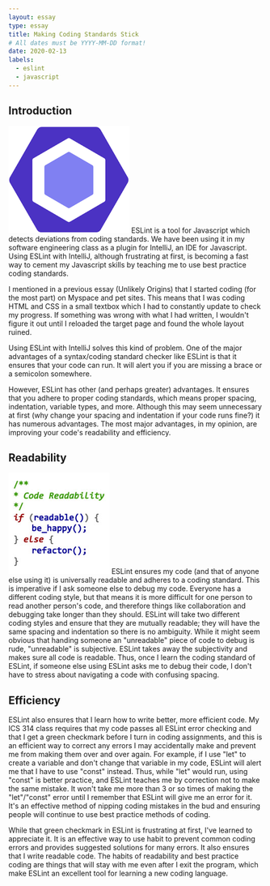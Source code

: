 ```yaml
---
layout: essay
type: essay
title: Making Coding Standards Stick
# All dates must be YYYY-MM-DD format!
date: 2020-02-13
labels:
  - eslint
  - javascript
---
```

## Introduction
<img class="ui small right floated image" src="../images/eslint.png">
ESLint is a tool for Javascript which detects deviations from coding standards. We have been using it in my software engineering class as a plugin for IntelliJ, an IDE for Javascript. Using ESLint with IntelliJ, although frustrating at first, is becoming a fast way to cement my Javascript skills by teaching me to use best practice coding standards.

I mentioned in a previous essay (Unlikely Origins) that I started coding (for the most part) on Myspace and pet sites. This means that I was coding HTML and CSS in a small textbox which I had to constantly update to check my progress. If something was wrong with what I had written, I wouldn't figure it out until I reloaded the target page and found the whole layout ruined.

Using ESLint with IntelliJ solves this kind of problem. One of the major advantages of a syntax/coding standard checker like ESLint is that it ensures that your code can run. It will alert you if you are missing a brace or a semicolon somewhere.

However, ESLint has other (and perhaps greater) advantages. It ensures that you adhere to proper coding standards, which means proper spacing, indentation, variable types, and more. Although this may seem unnecessary at first (why change your spacing and indentation if your code runs fine?) it has numerous advantages. The most major advantages, in my opinion, are improving your code's readability and efficiency.

## Readability
<img class="ui small right floated image" src="../images/readability.jpg">
ESLint ensures my code (and that of anyone else using it) is universally readable and adheres to a coding standard. This is imperative if I ask someone else to debug my code. Everyone has a different coding style, but that means it is more difficult for one person to read another person's code, and therefore things like collaboration and debugging take longer than they should. ESLint will take two different coding styles and ensure that they are mutually readable; they will have the same spacing and indentation so there is no ambiguity. While it might seem obvious that handing someone an "unreadable" piece of code to debug is rude, "unreadable" is subjective. ESLint takes away the subjectivity and makes sure all code is readable. Thus, once I learn the coding standard of ESLint, if someone else using ESLint asks me to debug their code, I don't have to stress about navigating a code with confusing spacing.

## Efficiency
ESLint also ensures that I learn how to write better, more efficient code. My ICS 314 class requires that my code passes all ESLint error checking and that I get a green checkmark before I turn in coding assignments, and this is an efficient way to correct any errors I may accidentally make and prevent me from making them over and over again. For example, if I use "let" to create a variable and don't change that variable in my code, ESLint will alert me that I have to use "const" instead. Thus, while "let" would run, using "const" is better practice, and ESLint teaches me by correction not to make the same mistake. It won't take me more than 3 or so times of making the "let"/"const" error until I remember that ESLint will give me an error for it. It's an effective method of nipping coding mistakes in the bud and ensuring people will continue to use best practice methods of coding.

While that green checkmark in ESLint is frustrating at first, I've learned to appreciate it. It is an effective way to use habit to prevent common coding errors and provides suggested solutions for many errors. It also ensures that I write readable code. The habits of readability and best practice coding are things that will stay with me even after I exit the program, which make ESLint an excellent tool for learning a new coding language.
